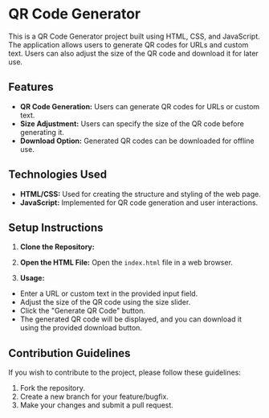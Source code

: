 # QR Code Generator

This is a QR Code Generator project built using HTML, CSS, and JavaScript. The application allows users to generate QR codes for URLs and custom text. Users can also adjust the size of the QR code and download it for later use.

## Features

- **QR Code Generation:** Users can generate QR codes for URLs or custom text.
- **Size Adjustment:** Users can specify the size of the QR code before generating it.
- **Download Option:** Generated QR codes can be downloaded for offline use.

## Technologies Used

- **HTML/CSS:** Used for creating the structure and styling of the web page.
- **JavaScript:** Implemented for QR code generation and user interactions.

## Setup Instructions

1. **Clone the Repository:**

2. **Open the HTML File:**
Open the `index.html` file in a web browser.

3. **Usage:**
- Enter a URL or custom text in the provided input field.
- Adjust the size of the QR code using the size slider.
- Click the "Generate QR Code" button.
- The generated QR code will be displayed, and you can download it using the provided download button.

## Contribution Guidelines

If you wish to contribute to the project, please follow these guidelines:

1. Fork the repository.
2. Create a new branch for your feature/bugfix.
3. Make your changes and submit a pull request.


